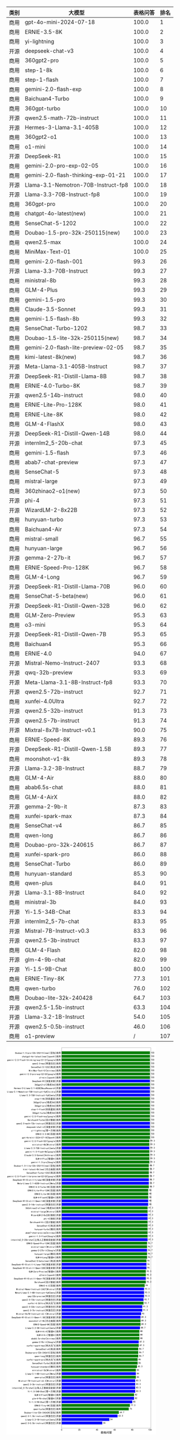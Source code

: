 
| 类别 | 大模型                         | 表格问答 | 排名 |
|-----|------------------------------|---------|----|
|商用|gpt-4o-mini-2024-07-18|100.0|1|
|商用|ERNIE-3.5-8K|100.0|2|
|商用|yi-lightning|100.0|3|
|开源|deepseek-chat-v3|100.0|4|
|商用|360gpt2-pro|100.0|5|
|商用|step-1-8k|100.0|6|
|商用|step-1-flash|100.0|7|
|商用|gemini-2.0-flash-exp|100.0|8|
|商用|Baichuan4-Turbo|100.0|9|
|商用|360gpt-turbo|100.0|10|
|开源|qwen2.5-math-72b-instruct|100.0|11|
|开源|Hermes-3-Llama-3.1-405B|100.0|12|
|商用|360gpt2-o1|100.0|13|
|商用|o1-mini|100.0|14|
|开源|DeepSeek-R1|100.0|15|
|商用|gemini-2.0-pro-exp-02-05|100.0|16|
|商用|gemini-2.0-flash-thinking-exp-01-21|100.0|17|
|开源|Llama-3.1-Nemotron-70B-Instruct-fp8|100.0|18|
|开源|Llama-3.3-70B-Instruct-fp8|100.0|19|
|商用|360gpt-pro|100.0|20|
|商用|chatgpt-4o-latest(new)|100.0|21|
|商用|SenseChat-5-1202|100.0|22|
|商用|Doubao-1.5-pro-32k-250115(new)|100.0|23|
|商用|qwen2.5-max|100.0|24|
|商用|MiniMax-Text-01|100.0|25|
|商用|gemini-2.0-flash-001|99.3|26|
|开源|Llama-3.3-70B-Instruct|99.3|27|
|商用|ministral-8b|99.3|28|
|商用|GLM-4-Plus|99.3|29|
|商用|gemini-1.5-pro|99.3|30|
|商用|Claude-3.5-Sonnet|99.3|31|
|商用|gemini-1.5-flash-8b|99.3|32|
|商用|SenseChat-Turbo-1202|98.7|33|
|商用|Doubao-1.5-lite-32k-250115(new)|98.7|34|
|商用|gemini-2.0-flash-lite-preview-02-05|98.7|35|
|商用|kimi-latest-8k(new)|98.7|36|
|开源|Meta-Llama-3.1-405B-Instruct|98.7|37|
|开源|DeepSeek-R1-Distill-Llama-8B|98.7|38|
|商用|ERNIE-4.0-Turbo-8K|98.7|39|
|开源|qwen2.5-14b-instruct|98.0|40|
|商用|ERNIE-Lite-Pro-128K|98.0|41|
|商用|ERNIE-Lite-8K|98.0|42|
|商用|GLM-4-FlashX|98.0|43|
|开源|DeepSeek-R1-Distill-Qwen-14B|98.0|44|
|开源|internlm2_5-20b-chat|97.3|45|
|商用|gemini-1.5-flash|97.3|46|
|商用|abab7-chat-preview|97.3|47|
|商用|SenseChat-5|97.3|48|
|商用|mistral-large|97.3|49|
|商用|360zhinao2-o1(new)|97.3|50|
|开源|phi-4|97.3|51|
|开源|WizardLM-2-8x22B|97.3|52|
|商用|hunyuan-turbo|97.3|53|
|商用|Baichuan4-Air|97.3|54|
|商用|mistral-small|96.7|55|
|商用|hunyuan-large|96.7|56|
|开源|gemma-2-27b-it|96.7|57|
|商用|ERNIE-Speed-Pro-128K|96.7|58|
|商用|GLM-4-Long|96.7|59|
|开源|DeepSeek-R1-Distill-Llama-70B|96.0|60|
|商用|SenseChat-5-beta(new)|96.0|61|
|开源|DeepSeek-R1-Distill-Qwen-32B|96.0|62|
|商用|GLM-Zero-Preview|95.3|63|
|商用|o3-mini|95.3|64|
|开源|DeepSeek-R1-Distill-Qwen-7B|95.3|65|
|商用|Baichuan4|95.3|66|
|商用|ERNIE-4.0|94.0|67|
|开源|Mistral-Nemo-Instruct-2407|93.3|68|
|开源|qwq-32b-preview|93.3|69|
|开源|Meta-Llama-3.1-8B-Instruct-fp8|93.3|70|
|开源|qwen2.5-72b-instruct|92.7|71|
|商用|xunfei-4.0Ultra|92.7|72|
|开源|qwen2.5-32b-instruct|91.3|73|
|开源|qwen2.5-7b-instruct|91.3|74|
|开源|Mixtral-8x7B-Instruct-v0.1|90.0|75|
|商用|ERNIE-Speed-8K|89.3|76|
|开源|DeepSeek-R1-Distill-Qwen-1.5B|89.3|77|
|商用|moonshot-v1-8k|89.3|78|
|开源|Llama-3.2-3B-Instruct|88.7|79|
|商用|GLM-4-Air|88.0|80|
|商用|abab6.5s-chat|88.0|81|
|商用|GLM-4-AirX|88.0|82|
|开源|gemma-2-9b-it|87.3|83|
|商用|xunfei-spark-max|87.3|84|
|商用|SenseChat-v4|86.7|85|
|商用|qwen-long|86.7|86|
|商用|Doubao-pro-32k-240615|86.7|87|
|商用|xunfei-spark-pro|86.0|88|
|商用|SenseChat-Turbo|86.0|89|
|商用|hunyuan-standard|85.3|90|
|商用|qwen-plus|84.0|91|
|开源|Llama-3.1-8B-Instruct|84.0|92|
|商用|ministral-3b|84.0|93|
|开源|Yi-1.5-34B-Chat|83.3|94|
|开源|internlm2_5-7b-chat|83.3|95|
|开源|Mistral-7B-Instruct-v0.3|83.3|96|
|开源|qwen2.5-3b-instruct|83.3|97|
|商用|GLM-4-Flash|82.0|98|
|开源|glm-4-9b-chat|82.0|99|
|开源|Yi-1.5-9B-Chat|80.0|100|
|商用|ERNIE-Tiny-8K|77.3|101|
|商用|qwen-turbo|76.0|102|
|商用|Doubao-lite-32k-240428|64.7|103|
|开源|qwen2.5-1.5b-instruct|63.3|104|
|开源|Llama-3.2-1B-Instruct|54.0|105|
|开源|qwen2.5-0.5b-instruct|46.0|106|
|商用|o1-preview|/|107|


![lin](../pic/tableQA.png)
